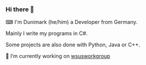 ### Hi there 👋

⌨ I'm Dunimark (he/him) a Developer from Germany. 

Mainly I write my programs in C#. 

Some projects are also done with Python, Java or C++.

🔭 I’m currently working on [wsusworkgroup](https://github.com/dunimark/wsusworkgroup)

<!--
**Dunimark/Dunimark** is a ✨ _special_ ✨ repository because its `README.md` (this file) appears on your GitHub profile.

Here are some ideas to get you started:

- 🔭 I’m currently working on ...
- 🌱 I’m currently learning ...
- 👯 I’m looking to collaborate on ...
- 🤔 I’m looking for help with ...
- 💬 Ask me about ...
- 📫 How to reach me: ...
- 😄 Pronouns: ...
- ⚡ Fun fact: ...
-->
